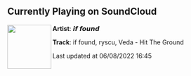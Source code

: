 ## Currently Playing on SoundCloud

[<img align="left" width="100" src="https://i1.sndcdn.com/artworks-nTKW28ySHMoZOPyz-J8B0nA-t500x500.jpg">](https://soundcloud.com/iffoundmusic/if-found-ryscu-veda-hit-the-ground)

**Artist**: 𝙞𝙛 𝙛𝙤𝙪𝙣𝙙 

**Track**: if found, ryscu, Veda - Hit The Ground

Last updated at 06/08/2022 16:45
